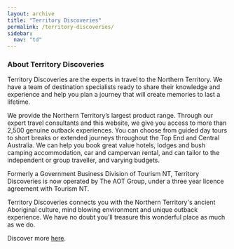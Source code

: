 ```yaml
---
layout: archive
title: "Territory Discoveries"
permalink: /territory-discoveries/
sidebar:
  nav: "td"
---
```


### About Territory Discoveries

Territory Discoveries are the experts in travel to the Northern Territory. We have a team of destination specialists ready to share their knowledge and experience and help you plan a journey that will create memories to last a lifetime.  

We provide the Northern Territory’s largest product range. Through our expert travel consultants and this website, we give you access to more than 2,500 genuine outback experiences. You can choose from guided day tours to short breaks or extended journeys throughout the Top End and Central Australia. We can help you book great value hotels, lodges and bush camping accommodation, car and campervan rental, and can tailor to the independent or group traveller, and varying budgets. 

Formerly a Government Business Division of Tourism NT, Territory Discoveries is now operated by The AOT Group, under a three year licence agreement with Tourism NT. 

Territory Discoveries connects you with the Northern Territory's ancient Aboriginal culture, mind blowing environment and unique outback experience. We have no doubt you’ll treasure this wonderful place as much as we do.

Discover more [here](https://www.territorydiscoveries.com/).
 
 

 
